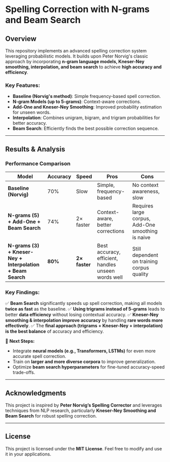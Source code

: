 # Spelling Correction with N-grams and Beam Search

## Overview
This repository implements an advanced spelling correction system leveraging probabilistic models. It builds upon Peter Norvig's classic approach by incorporating **n-gram language models, Kneser-Ney smoothing, interpolation, and beam search** to achieve **high accuracy and efficiency**.

### Key Features:
- **Baseline (Norvig's method)**: Simple frequency-based spell correction.
- **N-gram Models (up to 5-grams)**: Context-aware corrections.
- **Add-One and Kneser-Ney Smoothing**: Improved probability estimation for unseen words.
- **Interpolation**: Combines unigram, bigram, and trigram probabilities for better accuracy.
- **Beam Search**: Efficiently finds the best possible correction sequence.

---

## Results & Analysis
### Performance Comparison
| **Model** | **Accuracy** | **Speed** | **Pros** | **Cons** |
|-----------|-------------|-----------|----------|----------|
| **Baseline (Norvig)** | 70% | Slow | Simple, frequency-based | No context awareness, slow |
| **N-grams (5) + Add-One + Beam Search** | 74% | 2× faster | Context-aware, better corrections | Requires large corpus, Add-One smoothing is naive |
| **N-grams (3) + Kneser-Ney + Interpolation + Beam Search** | **80%** | **2× faster** | Best accuracy, efficient, handles unseen words well | Still dependent on training corpus quality |

### Key Findings:
✅ **Beam Search** significantly speeds up spell correction, making all models **twice as fast** as the baseline.
✅ **Using trigrams instead of 5-grams** leads to better **data efficiency** without losing contextual accuracy.
✅ **Kneser-Ney smoothing & interpolation improve accuracy** by handling **rare words more effectively**.
✅ The **final approach (trigrams + Kneser-Ney + interpolation) is the best balance** of accuracy and efficiency.

🚀 **Next Steps:**
- Integrate **neural models (e.g., Transformers, LSTMs)** for even more accurate spell correction.
- Train on **larger and more diverse corpora** to improve generalization.
- Optimize **beam search hyperparameters** for fine-tuned accuracy-speed trade-offs.

---

## Acknowledgments
This project is inspired by **Peter Norvig’s Spelling Corrector** and leverages techniques from NLP research, particularly **Kneser-Ney Smoothing and Beam Search** for robust spelling correction.

---

## License
This project is licensed under the **MIT License**. Feel free to modify and use it in your applications.


